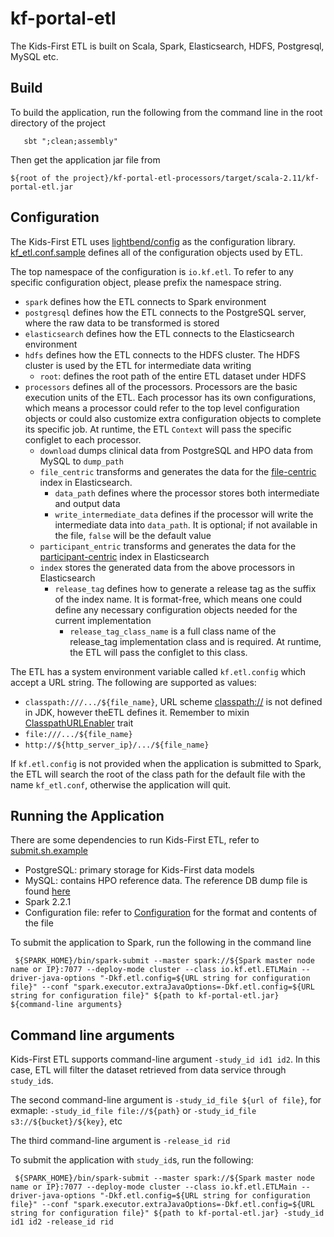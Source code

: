 # kf-portal-etl

The Kids-First ETL is built on Scala, Spark, Elasticsearch, HDFS, Postgresql, MySQL etc.

## Build

To build the application, run the following from the command line in the root directory of the project

```    sbt ";clean;assembly"   ```

Then get the application jar file from

```${root of the project}/kf-portal-etl-processors/target/scala-2.11/kf-portal-etl.jar ```

## Configuration

The Kids-First ETL uses [lightbend/config](https://github.com/lightbend/config) as the configuration library. [kf_etl.conf.sample](./kf-portal-etl-common/src/main/resources/kf_etl.conf.sample) defines all of the configuration objects used by ETL.

The top namespace of the configuration is `io.kf.etl`. To refer to any specific configuration object, please prefix the namespace string.

* `spark` defines how the ETL connects to Spark environment
* `postgresql` defines how the ETL connects to the PostgreSQL server, where the raw data to be transformed is stored
* `elasticsearch` defines how the ETL connects to the Elasticsearch environment
* `hdfs` defines how the ETL connects to the HDFS cluster.  The HDFS cluster is used by the ETL for intermediate data writing
    * `root`: defines the root path of the entire ETL dataset under HDFS 
* `processors` defines all of the processors. Processors are the basic execution units of the ETL. Each processor has its own configurations, which means a processor could refer to the top level configuration objects or could also customize extra configuration objects to complete its specific job. At runtime, the ETL `Context` will pass the specific configlet to each processor.
    * `download` dumps clinical data from PostgreSQL and HPO data from MySQL to `dump_path`
    * `file_centric` transforms and generates the data for the [file-centric](https://github.com/kids-first/kf-es-model/blob/master/es-model-archive/kf-es-model-latest/file_centric.mapping.json) index in Elasticsearch. 
        * `data_path` defines where the processor stores both intermediate and output data
        * `write_intermediate_data` defines if the processor will write the intermediate data into `data_path`. It is optional; if not available in the file, `false` will be the default value
    * `participant_entric` transforms and generates the data for the [participant-centric](https://github.com/kids-first/kf-es-model/blob/master/es-model-archive/kf-es-model-latest/participant_centric.mapping.json) index in Elasticsearch
    * `index` stores the generated data from the above processors in Elasticsearch
        * `release_tag` defines how to generate a release tag as the suffix of the index name. It is format-free, which means one could define any necessary configuration objects needed for the current implementation
            * `release_tag_class_name` is a full class name of the release_tag implementation class and is required. At runtime, the ETL will pass the configlet to this class.

The ETL has a system environment variable called `kf.etl.config` which accept a URL string. The following are supported as values:
* `classpath:///.../${file_name}`, URL scheme [classpath://](./kf-portal-etl-common/src/main/scala/io/kf/etl/common/url) is not defined in JDK, however theETL defines it. Remember to mixin [ClasspathURLEnabler](./kf-portal-etl-common/src/main/scala/io/kf/etl/common/url/ClasspathURLEnabler.scala) trait
* `file:///.../${file_name}`
* `http://${http_server_ip}/.../${file_name}`

If `kf.etl.config` is not provided when the application is submitted to Spark, the ETL will search the root of the class path for the default file with the name `kf_etl.conf`, otherwise the application will quit.

## Running the Application

There are some dependencies to run Kids-First ETL, refer to [submit.sh.example](submit.sh.example)

* PostgreSQL: primary storage for Kids-First data models
* MySQL: contains HPO reference data. The reference DB dump file is found [here](http://human-phenotype-ontology.github.io/downloads.html)
* Spark 2.2.1 
* Configuration file: refer to [Configuration](#Configuration) for the format and contents of the file

To submit the application to Spark, run the following in the command line

``` ${SPARK_HOME}/bin/spark-submit --master spark://${Spark master node name or IP}:7077 --deploy-mode cluster --class io.kf.etl.ETLMain --driver-java-options "-Dkf.etl.config=${URL string for configuration file}" --conf "spark.executor.extraJavaOptions=-Dkf.etl.config=${URL string for configuration file}" ${path to kf-portal-etl.jar} ${command-line arguments}```

## Command line arguments

Kids-First ETL supports command-line argument `-study_id id1 id2`. In this case, ETL will filter the dataset retrieved from data service through `study_id`s.

The second command-line argument is `-study_id_file ${url of file}`, for exmaple: `-study_id_file file://${path}` or `-study_id_file s3://${bucket}/${key}`, etc

The third command-line argument is `-release_id rid`

To submit the application with `study_id`s, run the following:

``` ${SPARK_HOME}/bin/spark-submit --master spark://${Spark master node name or IP}:7077 --deploy-mode cluster --class io.kf.etl.ETLMain --driver-java-options "-Dkf.etl.config=${URL string for configuration file}" --conf "spark.executor.extraJavaOptions=-Dkf.etl.config=${URL string for configuration file}" ${path to kf-portal-etl.jar} -study_id id1 id2 -release_id rid```
